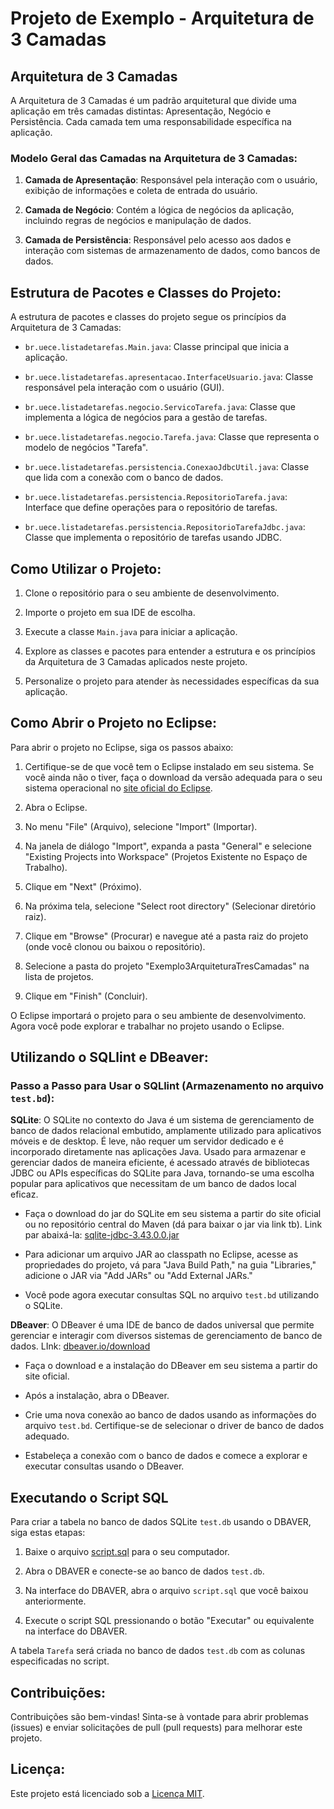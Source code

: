 # Projeto de Exemplo - Arquitetura de 3 Camadas

## Arquitetura de 3 Camadas

A Arquitetura de 3 Camadas é um padrão arquitetural que divide uma aplicação em três camadas distintas: Apresentação, Negócio e Persistência. Cada camada tem uma responsabilidade específica na aplicação.

### Modelo Geral das Camadas na Arquitetura de 3 Camadas:

1. **Camada de Apresentação**: Responsável pela interação com o usuário, exibição de informações e coleta de entrada do usuário.

2. **Camada de Negócio**: Contém a lógica de negócios da aplicação, incluindo regras de negócios e manipulação de dados.

3. **Camada de Persistência**: Responsável pelo acesso aos dados e interação com sistemas de armazenamento de dados, como bancos de dados.

## Estrutura de Pacotes e Classes do Projeto:

A estrutura de pacotes e classes do projeto segue os princípios da Arquitetura de 3 Camadas:

- `br.uece.listadetarefas.Main.java`: Classe principal que inicia a aplicação.

- `br.uece.listadetarefas.apresentacao.InterfaceUsuario.java`: Classe responsável pela interação com o usuário (GUI).

- `br.uece.listadetarefas.negocio.ServicoTarefa.java`: Classe que implementa a lógica de negócios para a gestão de tarefas.

- `br.uece.listadetarefas.negocio.Tarefa.java`: Classe que representa o modelo de negócios "Tarefa".

- `br.uece.listadetarefas.persistencia.ConexaoJdbcUtil.java`: Classe que lida com a conexão com o banco de dados.

- `br.uece.listadetarefas.persistencia.RepositorioTarefa.java`: Interface que define operações para o repositório de tarefas.

- `br.uece.listadetarefas.persistencia.RepositorioTarefaJdbc.java`: Classe que implementa o repositório de tarefas usando JDBC.

## Como Utilizar o Projeto:

1. Clone o repositório para o seu ambiente de desenvolvimento.

2. Importe o projeto em sua IDE de escolha.

3. Execute a classe `Main.java` para iniciar a aplicação.

4. Explore as classes e pacotes para entender a estrutura e os princípios da Arquitetura de 3 Camadas aplicados neste projeto.

5. Personalize o projeto para atender às necessidades específicas da sua aplicação.

## Como Abrir o Projeto no Eclipse:

Para abrir o projeto no Eclipse, siga os passos abaixo:

1. Certifique-se de que você tem o Eclipse instalado em seu sistema. Se você ainda não o tiver, faça o download da versão adequada para o seu sistema operacional no [site oficial do Eclipse](https://www.eclipse.org/downloads/).

2. Abra o Eclipse.

3. No menu "File" (Arquivo), selecione "Import" (Importar).

4. Na janela de diálogo "Import", expanda a pasta "General" e selecione "Existing Projects into Workspace" (Projetos Existente no Espaço de Trabalho).

5. Clique em "Next" (Próximo).

6. Na próxima tela, selecione "Select root directory" (Selecionar diretório raiz).

7. Clique em "Browse" (Procurar) e navegue até a pasta raiz do projeto (onde você clonou ou baixou o repositório).

8. Selecione a pasta do projeto "Exemplo3ArquiteturaTresCamadas" na lista de projetos.

9. Clique em "Finish" (Concluir).

O Eclipse importará o projeto para o seu ambiente de desenvolvimento. Agora você pode explorar e trabalhar no projeto usando o Eclipse.


## Utilizando o SQLlint e DBeaver:

### Passo a Passo para Usar o SQLlint (Armazenamento no arquivo `test.bd`):

**SQLite**: O SQLite no contexto do Java é um sistema de gerenciamento de banco de dados relacional embutido, amplamente utilizado para aplicativos móveis e de desktop. É leve, não requer um servidor dedicado e é incorporado diretamente nas aplicações Java. Usado para armazenar e gerenciar dados de maneira eficiente, é acessado através de bibliotecas JDBC ou APIs específicas do SQLite para Java, tornando-se uma escolha popular para aplicativos que necessitam de um banco de dados local eficaz.

   - Faça o download do jar do SQLite em seu sistema a partir do site oficial ou no repositório central do Maven (dá para baixar o jar via link tb). Link par abaixá-la: [sqlite-jdbc-3.43.0.0.jar](https://repo1.maven.org/maven2/org/xerial/sqlite-jdbc/3.43.0.0/sqlite-jdbc-3.43.0.0.jar)

   - Para adicionar um arquivo JAR ao classpath no Eclipse, acesse as propriedades do projeto, vá para "Java Build Path," na guia "Libraries," adicione o JAR via "Add JARs" ou "Add External JARs."

   - Você pode agora executar consultas SQL no arquivo `test.bd` utilizando o SQLite.

**DBeaver**: O DBeaver é uma IDE de banco de dados universal que permite gerenciar e interagir com diversos sistemas de gerenciamento de banco de dados. LInk: [dbeaver.io/download](https://dbeaver.io/download)

   - Faça o download e a instalação do DBeaver em seu sistema a partir do site oficial.

   - Após a instalação, abra o DBeaver.

   - Crie uma nova conexão ao banco de dados usando as informações do arquivo `test.bd`. Certifique-se de selecionar o driver de banco de dados adequado.

   - Estabeleça a conexão com o banco de dados  e comece a explorar e executar consultas usando o DBeaver.
     

## Executando o Script SQL

Para criar a tabela no banco de dados SQLite `test.db` usando o DBAVER, siga estas etapas:

1. Baixe o arquivo [script.sql](https://github.com/UeceComp-2022/Exemplos_PCC/blob/main/Exemplo3ArquieturaTresCamadas/script.sql) para o seu computador.

2. Abra o DBAVER e conecte-se ao banco de dados `test.db`.

3. Na interface do DBAVER, abra o arquivo `script.sql` que você baixou anteriormente.

4. Execute o script SQL pressionando o botão "Executar" ou equivalente na interface do DBAVER.

A tabela `Tarefa` será criada no banco de dados `test.db` com as colunas especificadas no script.


## Contribuições:

Contribuições são bem-vindas! Sinta-se à vontade para abrir problemas (issues) e enviar solicitações de pull (pull requests) para melhorar este projeto.

## Licença:

Este projeto está licenciado sob a [Licença MIT](LICENSE).
